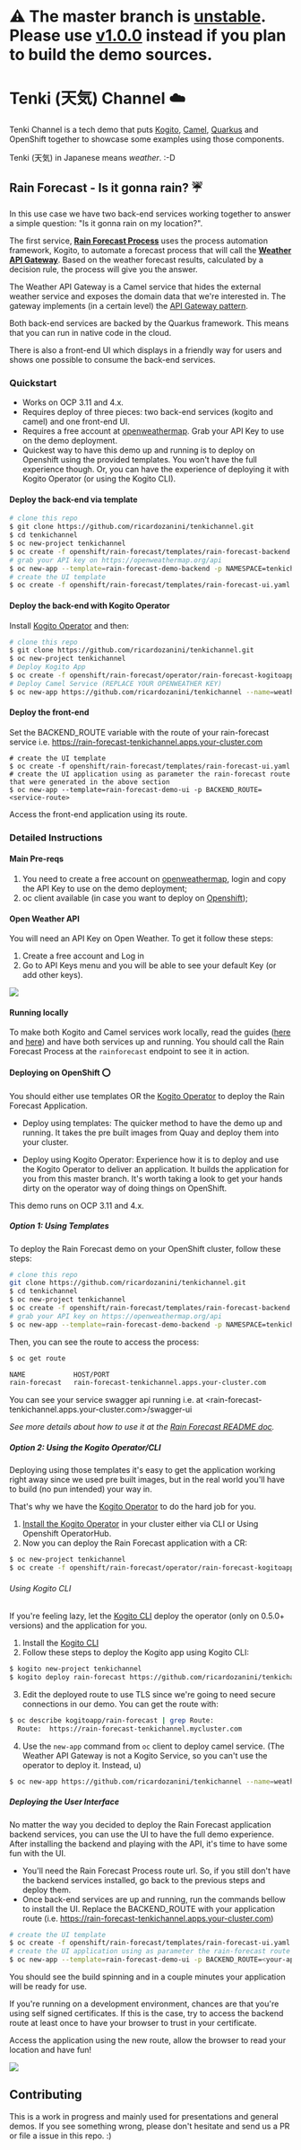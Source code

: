 # :warning: The master branch is [unstable](https://github.com/ricardozanini/tenkichannel/issues/10). Please use [v1.0.0](https://github.com/ricardozanini/tenkichannel/tree/v1.0.0) instead if you plan to build the demo sources.

# Tenki (天気) Channel :cloud:

Tenki Channel is a tech demo that puts [Kogito](https://kogito.kie.org/), [Camel](https://kogito.kie.org/), [Quarkus](https://kogito.kie.org/) and OpenShift together to showcase some examples using those components.

Tenki (天気) in Japanese means _weather_. :-D


## Rain Forecast - Is it gonna rain? :umbrella:

In this use case we have two back-end services working together to answer a simple question: "Is it gonna rain on my location?".

The first service, [**Rain Forecast Process**](rain-forecast-process) uses the process automation framework, Kogito, to automate a forecast process that will call the [**Weather API Gateway**](weather-api-gateway). Based on the weather forecast results, calculated by a decision rule, the process will give you the answer.

The Weather API Gateway is a Camel service that hides the external weather service and exposes the domain data that we're interested in. The gateway implements (in a certain level) the [API Gateway pattern](https://microservices.io/patterns/apigateway.html).

Both back-end services are backed by the Quarkus framework. This means that you can run in native code in the cloud.

There is also a front-end UI which displays in a friendly way for users and shows one possible to consume the back-end services.

### Quickstart

- Works on OCP 3.11 and 4.x.
- Requires deploy of three pieces: two back-end services (kogito and camel) and one front-end UI.
- Requires a free account at [openweathermap](https://openweathermap.org/api). Grab your API Key to use on the demo deployment.
- Quickest way to have this demo up and running is to deploy on Openshift using the provided templates. You won't have the full experience though. Or, you can have the experience of deploying it with Kogito Operator (or using the Kogito CLI).

#### Deploy the back-end via template

```bash
# clone this repo
$ git clone https://github.com/ricardozanini/tenkichannel.git
$ cd tenkichannel
$ oc new-project tenkichannel
$ oc create -f openshift/rain-forecast/templates/rain-forecast-backend.yaml
# grab your API key on https://openweathermap.org/api
$ oc new-app --template=rain-forecast-demo-backend -p NAMESPACE=tenkichannel -p OPENWEATHER_API_KEY=<your-api-key>
# create the UI template
$ oc create -f openshift/rain-forecast/templates/rain-forecast-ui.yaml
```

#### Deploy the back-end with Kogito Operator

Install [Kogito Operator](https://github.com/kiegroup/kogito-cloud-operator) and then:

```bash
# clone this repo
$ git clone https://github.com/ricardozanini/tenkichannel.git
$ oc new-project tenkichannel
# Deploy Kogito App
$ oc create -f openshift/rain-forecast/operator/rain-forecast-kogitoapp.yaml
# Deploy Camel Service (REPLACE YOUR OPENWEATHER KEY)
$ oc new-app https://github.com/ricardozanini/tenkichannel --name=weather-api-gateway --context-dir=weather-api-gateway -e JAVA_OPTIONS="-Dorg.tenkichannel.weather.api.gateway.openweathermap.api_key=<your_api_key>" --docker-image=docker.io/fabric8/s2i-java:latest-java11 -l forecast=service
```

#### Deploy the front-end

Set the BACKEND_ROUTE variable with the route of your rain-forecast service i.e. https://rain-forecast-tenkichannel.apps.your-cluster.com

```
# create the UI template
$ oc create -f openshift/rain-forecast/templates/rain-forecast-ui.yaml
# create the UI application using as parameter the rain-forecast route that were generated in the above section
$ oc new-app --template=rain-forecast-demo-ui -p BACKEND_ROUTE=<service-route>
```

Access the front-end application using its route. 

### Detailed Instructions

#### Main Pre-reqs

1. You need to create a free account on [openweathermap](https://openweathermap.org/api), login and copy the API Key to use on the demo deployment;
2. oc client available (in case you want to deploy on [Openshift](https://docs.openshift.com/container-platform/4.1/welcome/index.html));

#### Open Weather API

You will need an API Key on Open Weather. To get it follow these steps:
1. Create a free account and Log in
2. Go to API Keys menu and you will be able to see your default Key (or add other keys).

![](docs/img/apikey.png)

#### Running locally

To make both Kogito and Camel services work locally, read the guides ([here](rain-forecast-process) and [here](weather-api-gateway)) and have both services up and running. You should call the Rain Forecast Process at the `rainforecast` endpoint to see it in action. 

#### Deploying on OpenShift ⭕️

You should either use templates OR the [Kogito Operator](https://github.com/kiegroup/kogito-cloud-operator) to deploy the Rain Forecast Application. 

* Deploy using templates: The quicker method to have the demo up and running. It takes the pre built images from Quay and deploy them into your cluster.

* Deploy using Kogito Operator: Experience how it is to deploy and use the Kogito Operator to deliver an application. It builds the application for you from this master branch. It's worth taking a look to get your hands dirty on the operator way of doing things on OpenShift.

This demo runs on OCP 3.11 and 4.x.

##### Option 1: Using Templates

To deploy the Rain Forecast demo on your OpenShift cluster, follow these steps:

```bash
# clone this repo
git clone https://github.com/ricardozanini/tenkichannel.git
$ cd tenkichannel
$ oc new-project tenkichannel
$ oc create -f openshift/rain-forecast/templates/rain-forecast-backend.yaml
# grab your API key on https://openweathermap.org/api
$ oc new-app --template=rain-forecast-demo-backend -p NAMESPACE=tenkichannel -p OPENWEATHER_API_KEY=<your-api-key>
```

Then, you can see the route to access the process:

```bash
$ oc get route

NAME            HOST/PORT                                                           PATH   SERVICES        PORT       TERMINATION   WILDCARD
rain-forecast   rain-forecast-tenkichannel.apps.your-cluster.com                           rain-forecast   8080-tcp    edge         None
```

You can see your service swagger api running i.e. at <rain-forecast-tenkichannel.apps.your-cluster.com>/swagger-ui

_See more details about how to use it at the [Rain Forecast README doc](rain-forecast-process/README.md)._

##### Option 2: Using the Kogito Operator/CLI

Deploying using those templates it's easy to get the application working right away since we used pre built images, but in the real world you'll have to build (no pun intended) your way in.

That's why we have the [Kogito Operator](https://github.com/kiegroup/kogito-cloud-operator) to do the hard job for you. 

1. [Install the Kogito Operator](https://github.com/kiegroup/kogito-cloud-operator#installation) in your cluster either via CLI or Using Openshift OperatorHub.
2. Now you can deploy the Rain Forecast application with a CR:

```bash
$ oc new-project tenkichannel
$ oc create -f openshift/rain-forecast/operator/rain-forecast-kogitoapp.yaml
```

###### Using Kogito CLI

If you're feeling lazy, let the [Kogito CLI](https://github.com/kiegroup/kogito-cloud-operator#kogito-cli) deploy the operator (only on 0.5.0+ versions) and the application for you.

1. Install the [Kogito CLI](https://github.com/kiegroup/kogito-cloud-operator#kogito-cli)
2. Follow these steps to deploy the Kogito app using Kogito CLI:

```bash
$ kogito new-project tenkichannel
$ kogito deploy rain-forecast https://github.com/ricardozanini/tenkichannel --context-dir=rain-forecast-process -e NAMESPACE=tenkichannel -p tenkichannel
```

3. Edit the deployed route to use TLS since we're going to need secure connections in our demo. You can get the route with:

```bash
$ oc describe kogitoapp/rain-forecast | grep Route:
  Route:  https://rain-forecast-tenkichannel.mycluster.com
```

4. Use the `new-app` command from `oc` client to deploy camel service. (The Weather API Gateway is not a Kogito Service, so you can't use the operator to deploy it. Instead, u)

```bash
$ oc new-app https://github.com/ricardozanini/tenkichannel --name=weather-api-gateway --context-dir=weather-api-gateway -e JAVA_OPTIONS="-Dorg.tenkichannel.weather.api.gateway.openweathermap.api_key=<your_api_key>" --docker-image=docker.io/fabric8/s2i-java:latest-java11 -l forecast=service
```

##### Deploying the User Interface

No matter the way you decided to deploy the Rain Forecast application backend services, you can use the UI to have the full demo experience. After installing the backend and playing with the API, it's time to have some fun with the UI. 

- You'll need the Rain Forecast Process route url. So, if you still don't have the backend services installed, go back to the previous steps and deploy them.
- Once back-end services are up and running, run the commands bellow to install the UI. Replace the BACKEND_ROUTE with your application route (i.e. https://rain-forecast-tenkichannel.apps.your-cluster.com)

```bash
# create the UI template
$ oc create -f openshift/rain-forecast/templates/rain-forecast-ui.yaml
# create the UI application using as parameter the rain-forecast route that were generated in the above section
$ oc new-app --template=rain-forecast-demo-ui -p BACKEND_ROUTE=<your-app-route>
```

You should see the build spinning and in a couple minutes your application will be ready for use.

If you're running on a development environment, chances are that you're using self signed certificates. If this is the case, try to access the backend route at least once to have your browser to trust in your certificate.

Access the application using the new route, allow the browser to read your location and have fun!

![](docs/img/rain-forecast-ui-ss.png)

## Contributing

This is a work in progress and mainly used for presentations and general demos. If you see something wrong, please don't hesitate and send us a PR or file a issue in this repo. :)
